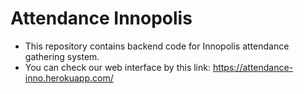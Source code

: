 # Attendance Innopolis

* This repository contains backend code for Innopolis attendance gathering system.
* You can check our web interface by this link: https://attendance-inno.herokuapp.com/
